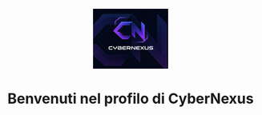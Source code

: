 <p align="center">
  <img src="https://github.com/CyberNexus-Team/CyberNexus-Team/blob/main/Logo%20Team.jpg?raw=true" alt="Logo del Team" width="150"/>
</p>

<h1 align="center">Benvenuti nel profilo di CyberNexus</h1>

<!--
**CyberNexus-Team/CyberNexus-Team** is a ✨ _special_ ✨ repository because its `README.md` (this file) appears on your GitHub profile.

Here are some ideas to get you started:

- 🔭 I’m currently working on ...
- 🌱 I’m currently learning ...
- 👯 I’m looking to collaborate on ...
- 🤔 I’m looking for help with ...
- 💬 Ask me about ...
- 📫 How to reach me: ...
- 😄 Pronouns: ...
- ⚡ Fun fact: ...
-->
